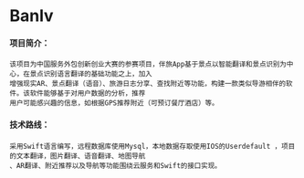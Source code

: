 # Banlv
#### 项目简介：
    该项目为中国服务外包创新创业大赛的参赛项目，伴旅App基于景点以智能翻译和景点识别为中心，在景点识别语言翻译的基础功能之上，加入
    增强现实AR、景点翻译（语音）、旅游日志分享、查找附近等功能，构建一款类似导游相伴的软件。该软件能够基于对用户数据的分析，推荐
    用户可能感兴趣的信息，如根据GPS推荐附近（可预订餐厅酒店）等。
#### 技术路线：
    采用Swift语言编写，远程数据库使用Mysql，本地数据存取使用IOS的Userdefault ，项目的文本翻译，图片翻译、语音翻译、地图导航
    、AR翻译、附近推荐以及导航等功能围绕云服务和Swift的接口实现。